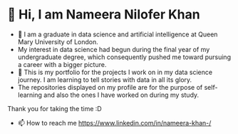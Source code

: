 # 👋 Hi, I am Nameera Nilofer Khan
- 👀 I am a graduate in data science and artificial intelligence at Queen Mary University of London. 
-  My interest in data science had begun during the final year of my undergraduate degree, which consequently pushed me toward pursuing a career with a bigger picture. 
- 🌱  This is my portfolio for the projects I work on in my data science journey. I am learning to tell stories with data in all its glory.
- The repositories displayed on my profile are for the purpose of self-learning and also the ones I have worked on during my study.

Thank you for taking the time :D
- 📫 How to reach me https://www.linkedin.com/in/nameera-khan-/

<!---
nameera-khan/nameera-khan is a ✨ special ✨ repository because its `README.md` (this file) appears on your GitHub profile.
You can click the Preview link to take a look at your changes.
--->
